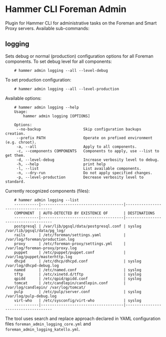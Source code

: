 # Hammer CLI Foreman Admin

Plugin for Hammer CLI for administrative tasks on the Foreman and Smart Proxy
servers. Available sub-commands:

## logging

Sets debug or normal (production) configuration options for all Foreman
components. To set debug level for all components:

		# hammer admin logging --all --level-debug

To set production configuration:

		# hammer admin logging --all --level-production

Available options:

		# hammer admin logging --help
		Usage:
			hammer admin logging [OPTIONS]

		Options:
		 --no-backup                   Skip configuration backups creation.
		 --prefix PATH                 Operate on prefixed environment (e.g. chroot).
		 -a, --all                     Apply to all components.
		 -c, --components COMPONENTS   Components to apply, use --list to get them.
		 -d, --level-debug             Increase verbosity level to debug.
		 -h, --help                    print help
		 -l, --list                    List available components.
		 -n, --dry-run                 Do not apply specified changes.
		 -p, --level-production        Decrease verbosity level to standard.

Currently recognized components (files):

		# hammer admin logging --list
		-----------|-------------------------------------|-------------------------------------
		COMPONENT  | AUTO-DETECTED BY EXISTENCE OF       | DESTINATIONS                        
		-----------|-------------------------------------|-------------------------------------
		postgresql | /var/lib/pgsql/data/postgresql.conf | syslog /var/lib/pgsql/data/pg_log/  
		rails      | /etc/foreman/settings.yaml          | /var/log/foreman/production.log     
		proxy      | /etc/foreman-proxy/settings.yml     | /var/log/foreman-proxy/proxy.log    
		puppet     | /etc/puppet/puppet.conf             | /var/log/puppet/masterhttp.log      
		dhcpd      | /etc/dhcp/dhcpd.conf                | syslog /var/log/dhcpd-debug.log     
		named      | /etc/named.conf                     | syslog                              
		tftp       | /etc/xinetd.d/tftp                  | syslog                              
		qpidd      | /etc/qpid/qpidd.conf                | syslog                              
		tomcat     | /etc/candlepin/candlepin.conf       | /var/log/candlepin/ /var/log/tomcat/
		pulp       | /etc/pulp/server.conf               | syslog /var/log/pulp-debug.log      
		virt-who   | /etc/sysconfig/virt-who             | syslog                              
		-----------|-------------------------------------|-------------------------------------

The tool uses search and replace approach declared in YAML configuration files
`foreman_admin_logging_core.yml` and `foreman_admin_logging_katello.yml`.
